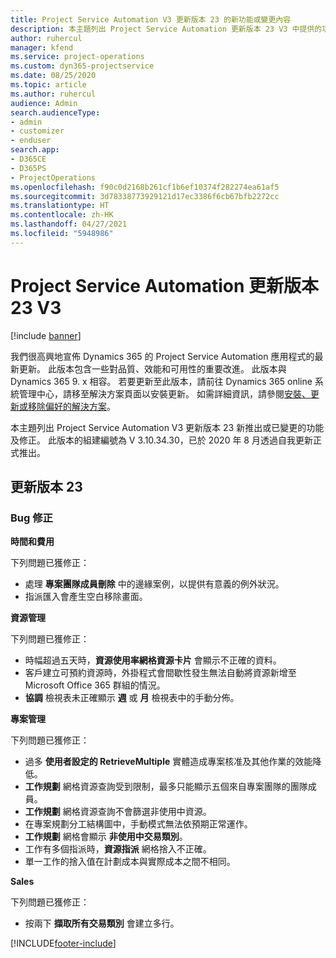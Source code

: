 ```yaml
---
title: Project Service Automation V3 更新版本 23 的新功能或變更內容
description: 本主題列出 Project Service Automation 更新版本 23 V3 中提供的功能和修正。
author: ruhercul
manager: kfend
ms.service: project-operations
ms.custom: dyn365-projectservice
ms.date: 08/25/2020
ms.topic: article
ms.author: ruhercul
audience: Admin
search.audienceType:
- admin
- customizer
- enduser
search.app:
- D365CE
- D365PS
- ProjectOperations
ms.openlocfilehash: f90c0d2168b261cf1b6ef10374f282274ea61af5
ms.sourcegitcommit: 3d78338773929121d17ec3386f6cb67bfb2272cc
ms.translationtype: HT
ms.contentlocale: zh-HK
ms.lasthandoff: 04/27/2021
ms.locfileid: "5948986"
---
```

# <a name="project-service-automation-update-release-23-v3"></a>Project Service Automation 更新版本 23 V3

[!include [banner](../includes/psa-now-project-operations.md)]

我們很高興地宣佈 Dynamics 365 的 Project Service Automation 應用程式的最新更新。 此版本包含一些對品質、效能和可用性的重要改進。 此版本與 Dynamics 365 9. x 相容。 若要更新至此版本，請前往 Dynamics 365 online 系統管理中心，請移至解決方案頁面以安裝更新。 如需詳細資訊，請參閱[安裝、更新或移除偏好的解決方案](/power-platform/admin/install-remove-preferred-solution)。

本主題列出 Project Service Automation V3 更新版本 23 新推出或已變更的功能及修正。 此版本的組建編號為 V 3.10.34.30，已於 2020 年 8 月透過自我更新正式推出。

## <a name="update-release-23"></a>更新版本 23

### <a name="bug-fixes"></a>Bug 修正

**時間和費用**

下列問題已獲修正：
- 處理 **專案團隊成員刪除** 中的邊緣案例，以提供有意義的例外狀況。
- 指派匯入會產生空白移除畫面。

**資源管理**

下列問題已獲修正：

- 時幅超過五天時，**資源使用率網格資源卡片** 會顯示不正確的資料。
- 客戶建立可預約資源時，外掛程式會間歇性發生無法自動將資源新增至 Microsoft Office 365 群組的情況。
- **協調** 檢視表未正確顯示 **週** 或 **月** 檢視表中的手動分佈。

**專案管理**

下列問題已獲修正：

- 過多 **使用者設定的 RetrieveMultiple** 實體造成專案核准及其他作業的效能降低。
- **工作規劃** 網格資源查詢受到限制，最多只能顯示五個來自專案團隊的團隊成員。 
- **工作規劃** 網格資源查詢不會篩選非使用中資源。
- 在專案規劃分工結構圖中，手動模式無法依預期正常運作。
- **工作規劃** 網格會顯示 **非使用中交易類別**。
- 工作有多個指派時，**資源指派** 網格捨入不正確。
- 單一工作的捨入值在計劃成本與實際成本之間不相同。

**Sales**

下列問題已獲修正：

- 按兩下 **擷取所有交易類別** 會建立多行。


[!INCLUDE[footer-include](../includes/footer-banner.md)]